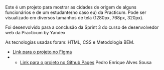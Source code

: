 Este é um projeto para mostrar as cidades de origem de alguns funcionários e de um estudante(no caso eu) da Practicum. Pode ser visualizado em diversos tamanhos de tela (1280px, 768px, 320px).

Foi desenvolvido para a conclusão da Sprint 3 do curso de desenvolvedor web da Practicum by Yandex

As tecnologias usadas foram: HTML, CSS e Metodologia BEM.

* [Link para o projeto no Figma](https://www.figma.com/file/GrMXsb1nThoKf3LFc42Bbh/WEB%2C-Sprint-3-%3A-De-P%C3%A1tria-para-P%C3%A1tria-%7C-desktop-%2B-mobile?node-id=0%3A1)
* * [Link para o projeto no Github Pages](https://pedr0-sousa.github.io/web_project_3_ptbr/) 
Pedro Enrique Alves Sousa
